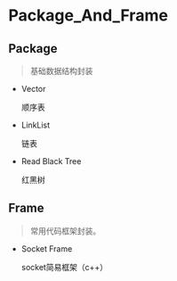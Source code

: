 # Package_And_Frame



## Package

>    基础数据结构封装

*   Vector

    顺序表

*   LinkList

    链表

*   Read Black Tree 

    红黑树



## Frame

>   常用代码框架封装。

*   Socket Frame 

    socket简易框架（c++）
